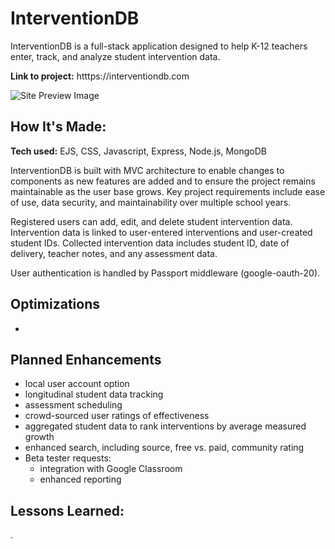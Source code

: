 # InterventionDB
InterventionDB is a full-stack application designed to help K-12 teachers enter, track, and analyze student intervention data.

**Link to project:** htttps://interventiondb.com

![Site Preview Image]()

## How It's Made:

**Tech used:** EJS, CSS, Javascript, Express, Node.js, MongoDB

InterventionDB is built with MVC architecture to enable changes to components as new features are added and to ensure the project remains maintainable as the user base grows. Key project requirements include ease of use, data security, and maintainability over multiple school years.

Registered users can add, edit, and delete student intervention data. Intervention data is linked to user-entered interventions and user-created student IDs. Collected intervention data includes student ID, date of delivery, teacher notes, and any assessment data.

User authentication is handled by Passport middleware (google-oauth-20).

## Optimizations

- 
## Planned Enhancements

- local user account option
- longitudinal student data tracking
- assessment scheduling
- crowd-sourced user ratings of effectiveness
- aggregated student data to rank interventions by average measured growth
- enhanced search, including source, free vs. paid, community rating
- Beta tester requests:
    - integration with Google Classroom
    - enhanced reporting

## Lessons Learned:

.